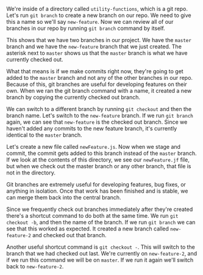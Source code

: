 We're inside of a directory called `utility-functions`, which is a git repo. Let's run `git branch` to create a new branch on our repo. We need to give this a name so we'll say `new-feature`. Now we can review all of our branches in our repo by running `git branch` command by itself.

This shows that we have two branches in our project. We have the `master` branch and we have the `new-feature` branch that we just created. The asterisk next to `master` shows us that the `master` branch is what we have currently checked out.

What that means is if we make commits right now, they're going to get added to the `master` branch and not any of the other branches in our repo. Because of this, git branches are useful for developing features on their own. When we ran the git branch command with a name, it created a new branch by copying the currently checked out branch.

We can switch to a different branch by running `git checkout` and then the branch name. Let's switch to the `new-feature` branch. If we run `git branch` again, we can see that `new-feature` is the checked out branch. Since we haven't added any commits to the new feature branch, it's currently identical to the `master` branch.

Let's create a new file called `newFeature.js`. Now when we stage and commit, the commit gets added to this branch instead of the `master` branch. If we look at the contents of this directory, we see our `newFeature.jf` file, but when we check out the master branch or any other branch, that file is not in the directory.

Git branches are extremely useful for developing features, bug fixes, or anything in isolation. Once that work has been finished and is stable, we can merge them back into the central branch.

Since we frequently check out branches immediately after they're created there's a shortcut command to do both at the same time. We run `git checkout -b`, and then the name of the branch. If we run `git branch` we can see that this worked as expected. It created a new branch called `new-feature-2` and checked out that branch.

Another useful shortcut command is `git checkout -`. This will switch to the branch that we had checked out last. We're currently on `new-feature-2`, and if we run this command we will be on `master`. If we run it again we'll switch back to `new-feature-2`.